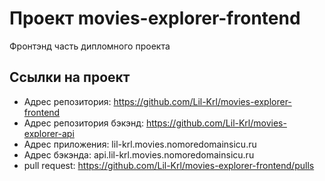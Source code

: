 # Проект movies-explorer-frontend

Фронтэнд часть дипломного проекта

## Ссылки на проект

* Адрес репозитория: https://github.com/Lil-Krl/movies-explorer-frontend
* Адрес репозитория бэкэнд: https://github.com/Lil-Krl/movies-explorer-api
* Адрес приложения: lil-krl.movies.nomoredomainsicu.ru
* Адрес бэкэнда: api.lil-krl.movies.nomoredomainsicu.ru
* pull request: https://github.com/Lil-Krl/movies-explorer-frontend/pulls
